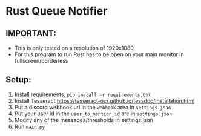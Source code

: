 # Rust Queue Notifier

## IMPORTANT:
* This is only tested on a resolution of 1920x1080
* For this program to run Rust has to be open on your main monitor in fullscreen/borderless 
## Setup:
1. Install requirements, `pip install -r requirements.txt`
2. Install Tesseract <https://tesseract-ocr.github.io/tessdoc/Installation.html>
3. Put a discord webhook url in the `webhook` area in `settings.json`
4. Put your user id in the `user_to_mention_id` are in `settings.json`
5. Modify any of the messages/thresholds in settings.json
6. Run `main.py`
